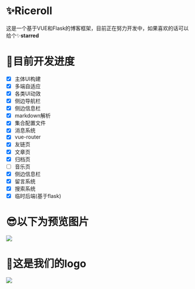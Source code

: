 # ✨Riceroll
这是一个基于VUE和Flask的博客框架，目前正在努力开发中，如果喜欢的话可以给个✨**starred**

# 🚀目前开发进度
- [x] 主体UI构建
- [x] 多端自适应
- [x] 各类UI动效
- [x] 侧边导航栏
- [x] 侧边信息栏
- [x] markdown解析
- [x] 集合配置文件
- [x] 消息系统
- [x] vue-router
- [x] 友链页
- [x] 文章页
- [x] 归档页
- [ ] 音乐页
- [x] 侧边信息栏
- [x] 留言系统
- [x] 搜索系统 
- [x] 临时后端(基于flask) 

# 😎以下为预览图片
![](https://pan.polarws.moe/f/j9Cl/RicerollHtml.png)

# 🎃这是我们的logo
![](https://pan.polarws.moe/f/3nhJ/RicerollLogo.png)
